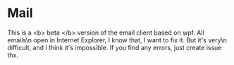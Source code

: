 # Mail
This is a &lt;b> beta &lt;/b> version of the email client based on wpf. All emails\n  open in Internet Explorer, I know that, I want to fix it. But it's very\n  difficult, and I think it's impossible. If you find any errors, just create issue thx.
